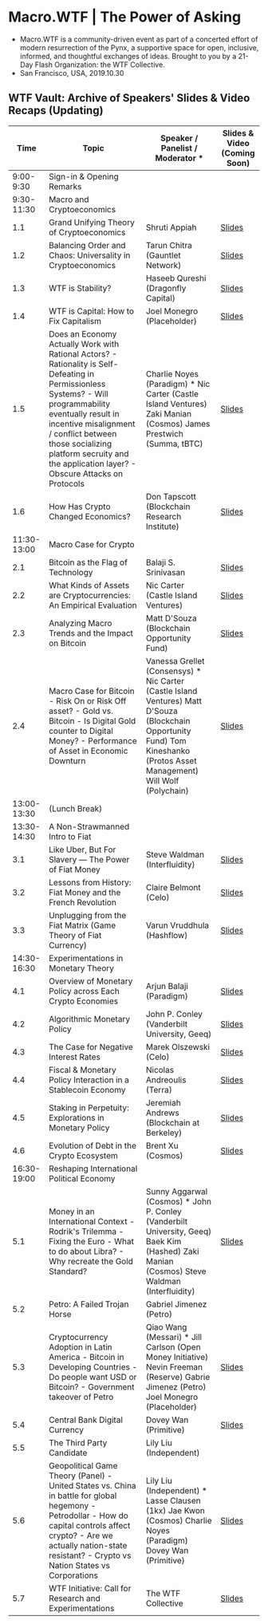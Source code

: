 # Macro.WTF | The Power of Asking
  - Macro.WTF is a community-driven event as part of a concerted effort of modern resurrection of the Pynx, a supportive space for open, inclusive, informed, and thoughtful exchanges of ideas. Brought to you by a 21-Day Flash Organization: the WTF Collective.
  - San Francisco, USA, 2019.10.30
  
  
## WTF Vault: Archive of Speakers' Slides & Video Recaps (Updating)


|Time       |Topic                                                                                                                                                                                                                                                                                             |Speaker / Panelist / Moderator *                                                                                                                                           |Slides & Video (Coming Soon)                                                                                              |
|-----------|--------------------------------------------------------------------------------------------------------------------------------------------------------------------------------------------------------------------------------------------------------------------------------------------------|---------------------------------------------------------------------------------------------------------------------------------------------------------------------------|----------------------------------------------------------------------------------------------------|
|9:00-9:30  |Sign-in & Opening Remarks                                                                                                                                                                                                                                                                         |                                                                                                                                                                           |                                                                                                    |
|9:30-11:30 |Macro and Cryptoeconomics                                                                                                                                                                                                                                                                         |                                                                                                                                                                           |                                                                                                    |
|1.1        |Grand Unifying Theory of Cryptoeconomics                                                                                                                                                                                                                                                          |Shruti Appiah                                                                                                                                                              |[Slides](https://docs.google.com/presentation/d/1uMP_NVB5MKZx5ZoQrfXclAgobjWAztmgasnruljnSU8/edit?usp=sharing)|
|1.2        |Balancing Order and Chaos: Universality in Cryptoeconomics                                                                                                                                                                                                                                        |Tarun Chitra (Gauntlet Network)                                                                                                                                            |[Slides](https://docs.google.com/presentation/d/10pGORFLO8y7BZ0WSoNvWJPv1egA_PMogPJnAjeXSJyI/edit?usp=sharing)|
|1.3        |WTF is Stability?                                                                                                                                                                                                                                                                                 |Haseeb Qureshi (Dragonfly Capital)                                                                                                                                         |[Slides](https://docs.google.com/presentation/d/1i2hHt7vIZG3v4wzzfKQ6iZ9qC8WBBZ-pa1jvu-cOqwQ/edit?usp=sharing)|
|1.4        |WTF is Capital: How to Fix Capitalism                                                                                                                                                                                                                                                             |Joel Monegro (Placeholder)                                                                                                                                                 |[Slides](https://docs.google.com/presentation/d/12QNElYa956SyfT6bbYZDUs9hnYtmseZOoXkx2nM7q08/edit?usp=sharing)|
|1.5        |Does an Economy Actually Work with Rational Actors? - Rationality is Self-Defeating in Permissionless Systems? - Will programmability eventually result in incentive misalignment / conflict between those socializing platform secruity and the application layer? - Obscure Attacks on Protocols|Charlie Noyes (Paradigm) * Nic Carter (Castle Island Ventures) Zaki Manian (Cosmos) James Prestwich (Summa, tBTC)                                                          |[Slides](https://docs.google.com/presentation/d/1OEEeWnvk7_nGkf4lROGhuj0bVjTJUSaHUZdLMYM-jps/edit?usp=sharing)|
|1.6        |How Has Crypto Changed Economics?                                                                                                                                                                                                                                                                 |Don Tapscott (Blockchain Research Institute)                                                                                                                               |[Slides](https://docs.google.com/presentation/d/1b74iOAe2gJ0lTo-5mmXl5oQCGIR5LP_c62MOqjThaQs/edit?usp=sharing)|
|11:30-13:00|Macro Case for Crypto                                                                                                                                                                                                                                                                             |                                                                                                                                                                           |                                                                                                    |
|2.1        |Bitcoin as the Flag of Technology                                                                                                                                                                                                                                                                 |Balaji S. Srinivasan                                                                                                                                                       |[Slides](https://drive.google.com/file/d/17jB-TVJyo1E7OzVmLB0Payt8fB-T1Xhz/view?usp=sharing)                  |
|2.2        |What Kinds of Assets are Cryptocurrencies: An Empirical Evaluation                                                                                                                                                                                                                                |Nic Carter (Castle Island Ventures)                                                                                                                                        |[Slides](https://docs.google.com/presentation/d/1JB99c35q0efvMTYhH_CJA247Pf3sgxjgIqpu3BlFy7Q/edit?usp=sharing)|
|2.3        |Analyzing Macro Trends and the Impact on Bitcoin                                                                                                                                                                                                                                                  |Matt D'Souza (Blockchain Opportunity Fund)                                                                                                                                 |[Slides](https://docs.google.com/presentation/d/1ahgO4BMpV_GK95PDDBRaM_69YTAmrgHI2t8-SSE9UJc/edit?usp=sharing)|
|2.4        |Macro Case for Bitcoin - Risk On or Risk Off asset? - Gold vs. Bitcoin - Is Digital Gold counter to Digital Money? - Performance of Asset in Economic Downturn                                                                                                                                    |Vanessa Grellet (Consensys) * Nic Carter (Castle Island Ventures) Matt D'Souza (Blockchain Opportunity Fund) Tom Kineshanko (Protos Asset Management) Will Wolf (Polychain)|[Slides](https://docs.google.com/presentation/d/1OEEeWnvk7_nGkf4lROGhuj0bVjTJUSaHUZdLMYM-jps/edit?usp=sharing)|
|13:00-13:30|(Lunch Break)                                                                                                                                                                                                                                                                                     |                                                                                                                                                                           |                                                                                                    |
|13:30-14:30|A Non-Strawmanned Intro to Fiat                                                                                                                                                                                                                                                                   |                                                                                                                                                                           |                                                                                                    |
|3.1        |Like Uber, But For Slavery — The Power of Fiat Money                                                                                                                                                                                                                                              |Steve Waldman (Interfluidity)                                                                                                                                              |[Slides](https://drive.google.com/file/d/12CYhupkvf0-UMCH4oIyZxYj8Qrl92gDi/view?usp=sharing)                  |
|3.2        |Lessons from History: Fiat Money and the French Revolution                                                                                                                                                                                                                                        |Claire Belmont (Celo)                                                                                                                                                      |[Slides](https://docs.google.com/presentation/d/1k-4qNGnhycSzKSANXWK5cpo0LruLjlcfM_6sM2Hb5B8/edit?usp=sharing)|
|3.3        |Unplugging from the Fiat Matrix (Game Theory of Fiat Currency)                                                                                                                                                                                                                                    |Varun Vruddhula (Hashflow)                                                                                                                                                 |[Slides](https://docs.google.com/presentation/d/10TVXyMrfyoFXTR7YCGbQ7qPj4OuVge1gk2uHUynwmY4/edit?usp=sharing)|
|14:30-16:30|Experimentations in Monetary Theory                                                                                                                                                                                                                                                               |                                                                                                                                                                           |                                                                                                    |
|4.1        |Overview of Monetary Policy across Each Crypto Economies                                                                                                                                                                                                                                          |Arjun Balaji (Paradigm)                                                                                                                                                    |[Slides](https://drive.google.com/file/d/1XLNnf2ib9mVlmKFlRI8I1OXe5o6v5RK6/view?usp=sharing)                  |
|4.2        |Algorithmic Monetary Policy                                                                                                                                                                                                                                                                       |John P. Conley (Vanderbilt University, Geeq)                                                                                                                               |[Slides](https://drive.google.com/file/d/1tpB4NaLfWEU5NwoVhetVhUG7rNtrxY4p/view?usp=sharing)                  |
|4.3        |The Case for Negative Interest Rates                                                                                                                                                                                                                                                              |Marek Olszewski (Celo)                                                                                                                                                     |[Slides](https://docs.google.com/presentation/d/18CYJ8a1_QGnUBb5rhigqijkNm5FtkjKzrDC63Os4AAY/edit?usp=sharing)|
|4.4        |Fiscal & Monetary Policy Interaction in a Stablecoin Economy                                                                                                                                                                                                                                      |Nicolas Andreoulis (Terra)                                                                                                                                                 |[Slides](https://drive.google.com/file/d/17Kyah4KLWfrYxqfGIyJujfyDKqEO1BsT/view?usp=sharing)                  |
|4.5        |Staking in Perpetuity: Explorations in Monetary Policy                                                                                                                                                                                                                                            |Jeremiah Andrews (Blockchain at Berkeley)                                                                                                                                  |[Slides](https://docs.google.com/presentation/d/1KxOr6E-8U_hvADnBraUzErWKsxGxlIUddeWSCWLBjCw/edit?usp=sharing)|
|4.6        |Evolution of Debt in the Crypto Ecosystem                                                                                                                                                                                                                                                         |Brent Xu (Cosmos)                                                                                                                                                          |[Slides](https://docs.google.com/presentation/d/1NWTc3NnF1WGQW12eN3iIdQW5CBjA4q7RolWdvyT2HjM/edit?usp=sharing)|
|16:30-19:00|Reshaping International Political Economy                                                                                                                                                                                                                                                         |                                                                                                                                                                           |                                                                                                    |
|5.1        |Money in an International Context - Rodrik's Trilemma - Fixing the Euro - What to do about Libra? - Why recreate the Gold Standard?                                                                                                                                                               |Sunny Aggarwal (Cosmos) * John P. Conley (Vanderbilt University, Geeq) Baek Kim (Hashed) Zaki Manian (Cosmos) Steve Waldman (Interfluidity)                                |[Slides](https://docs.google.com/presentation/d/1OEEeWnvk7_nGkf4lROGhuj0bVjTJUSaHUZdLMYM-jps/edit?usp=sharing)|
|5.2        |Petro: A Failed Trojan Horse                                                                                                                                                                                                                                                                      |Gabriel Jimenez (Petro)                                                                                                                                                    |                                                                                                    |
|5.3        |Cryptocurrency Adoption in Latin America - Bitcoin in Developing Countries - Do people want USD or Bitcoin? - Government takeover of Petro                                                                                                                                                        |Qiao Wang (Messari) * Jill Carlson (Open Money Initiative) Nevin Freeman (Reserve) Gabrie Jimenez (Petro) Joel Monegro (Placeholder)                                       |[Slides](https://docs.google.com/presentation/d/1OEEeWnvk7_nGkf4lROGhuj0bVjTJUSaHUZdLMYM-jps/edit?usp=sharing)|
|5.4        |Central Bank Digital Currency                                                                                                                                                                                                                                                                     |Dovey Wan (Primitive)                                                                                                                                                      |[Slides](https://docs.google.com/presentation/d/19NhpGFVPYMNOpfccIz7ZND6gvjLvFt5CbHyeXn8znKA/edit?usp=sharing)|
|5.5        |The Third Party Candidate                                                                                                                                                                                                                                                                         |Lily Liu (Independent)                                                                                                                                                     |                                                                                                    |
|5.6        |Geopolitical Game Theory (Panel) - United States vs. China in battle for global hegemony - Petrodollar - How do capital controls affect crypto? - Are we actually nation-state resistant? - Crypto vs Nation States vs Corporations                                                               |Lily Liu (Independent) * Lasse Clausen (1kx) Jae Kwon (Cosmos) Charlie Noyes (Paradigm) Dovey Wan (Primitive)                                                              |[Slides](https://docs.google.com/presentation/d/1OEEeWnvk7_nGkf4lROGhuj0bVjTJUSaHUZdLMYM-jps/edit?usp=sharing)|
|5.7        |WTF Initiative: Call for Research and Experimentations                                                                                                                                                                                                                                            |The WTF Collective                                                                                                                                                         |[Slides](https://docs.google.com/presentation/d/1OEEeWnvk7_nGkf4lROGhuj0bVjTJUSaHUZdLMYM-jps/edit?usp=sharing)|
